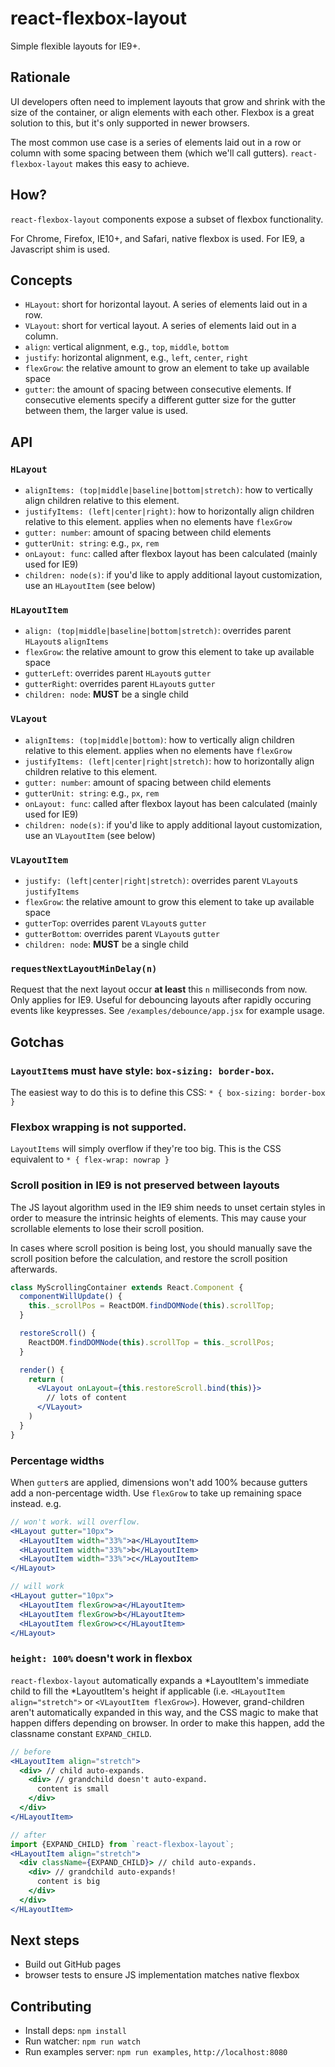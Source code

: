 # react-flexbox-layout

Simple flexible layouts for IE9+.

## Rationale

UI developers often need to implement layouts that grow and shrink with the size of the container, or align elements with each other. Flexbox is a great solution to this, but it's only supported in newer browsers.

The most common use case is a series of elements laid out in a row or column with some spacing between them (which we'll call gutters). `react-flexbox-layout` makes this easy to achieve.

## How?

`react-flexbox-layout` components expose a subset of flexbox functionality.

For Chrome, Firefox, IE10+, and Safari, native flexbox is used. For IE9, a Javascript shim is used.

## Concepts

* `HLayout`: short for horizontal layout. A series of elements laid out in a row.
* `VLayout`: short for vertical layout. A series of elements laid out in a column.
* `align`: vertical alignment, e.g., `top`, `middle`, `bottom`
* `justify`: horizontal alignment, e.g., `left`, `center`, `right`
* `flexGrow`: the relative amount to grow an element to take up available space
* `gutter`: the amount of spacing between consecutive elements. If consecutive elements specify a different gutter size for the gutter between them, the larger value is used.

## API

### `HLayout`
* `alignItems: (top|middle|baseline|bottom|stretch)`: how to vertically align children relative to this element.
* `justifyItems: (left|center|right)`: how to horizontally align children relative to this element. applies when no elements have `flexGrow`
* `gutter: number`: amount of spacing between child elements
* `gutterUnit: string`: e.g., `px`, `rem`
* `onLayout: func`: called after flexbox layout has been calculated (mainly used for IE9)
* `children: node(s)`: if you'd like to apply additional layout customization, use an `HLayoutItem` (see below)

### `HLayoutItem`
* `align: (top|middle|baseline|bottom|stretch)`: overrides parent `HLayout`s `alignItems`
* `flexGrow`: the relative amount to grow this element to take up available space
* `gutterLeft`: overrides parent `HLayout`s `gutter`
* `gutterRight`: overrides parent `HLayout`s `gutter`
* `children: node`: **MUST** be a single child

### `VLayout`
* `alignItems: (top|middle|bottom)`: how to vertically align children relative to this element. applies when no elements have `flexGrow`
* `justifyItems: (left|center|right|stretch)`: how to horizontally align children relative to this element.
* `gutter: number`: amount of spacing between child elements
* `gutterUnit: string`: e.g., `px`, `rem`
* `onLayout: func`: called after flexbox layout has been calculated (mainly used for IE9)
* `children: node(s)`: if you'd like to apply additional layout customization, use an `VLayoutItem` (see below)

### `VLayoutItem`
* `justify: (left|center|right|stretch)`: overrides parent `VLayout`s `justifyItems`
* `flexGrow`: the relative amount to grow this element to take up available space
* `gutterTop`: overrides parent `VLayout`s `gutter`
* `gutterBottom`: overrides parent `VLayout`s `gutter`
* `children: node`: **MUST** be a single child

### `requestNextLayoutMinDelay(n)`
Request that the next layout occur **at least** this `n` milliseconds from now. Only applies for IE9. Useful for debouncing layouts after rapidly occuring events like keypresses. See `/examples/debounce/app.jsx` for example usage.

## Gotchas

### `LayoutItem`s must have style: `box-sizing: border-box`.
The easiest way to do this is to define this CSS: `* { box-sizing: border-box }`
### Flexbox wrapping is not supported.
`LayoutItems` will simply overflow if they're too big. This is the CSS equivalent to `* { flex-wrap: nowrap }`
### Scroll position in IE9 is not preserved between layouts
The JS layout algorithm used in the IE9 shim needs to unset certain styles in order to measure the intrinsic heights of elements. This may cause your scrollable elements to lose their scroll position.

In cases where scroll position is being lost, you should manually save the scroll position before the calculation, and restore the scroll position afterwards.

```jsx
class MyScrollingContainer extends React.Component {
  componentWillUpdate() {
    this._scrollPos = ReactDOM.findDOMNode(this).scrollTop;
  }

  restoreScroll() {
    ReactDOM.findDOMNode(this).scrollTop = this._scrollPos;
  }

  render() {
    return (
      <VLayout onLayout={this.restoreScroll.bind(this)}>
        // lots of content
      </VLayout>
    )
  }
}
```
### Percentage widths
When `gutter`s are applied, dimensions won't add 100% because gutters add a non-percentage width. Use `flexGrow` to take up remaining space instead. e.g.
```jsx
// won't work. will overflow.
<HLayout gutter="10px">
  <HLayoutItem width="33%">a</HLayoutItem>
  <HLayoutItem width="33%">b</HLayoutItem>
  <HLayoutItem width="33%">c</HLayoutItem>
</HLayout>

// will work
<HLayout gutter="10px">
  <HLayoutItem flexGrow>a</HLayoutItem>
  <HLayoutItem flexGrow>b</HLayoutItem>
  <HLayoutItem flexGrow>c</HLayoutItem>
</HLayout>
```
### `height: 100%` doesn't work in flexbox
`react-flexbox-layout` automatically expands a *LayoutItem's immediate child to fill the *LayoutItem's height if applicable (i.e. `<HLayoutItem align="stretch">` or `<VLayoutItem flexGrow>`). However, grand-children aren't automatically expanded in this way, and the CSS magic to make that happen differs depending on browser. In order to make this happen, add the classname constant `EXPAND_CHILD`.

```jsx
// before
<HLayoutItem align="stretch">
  <div> // child auto-expands.
    <div> // grandchild doesn't auto-expand.
      content is small
    </div>
  </div>
</HLayoutItem>

// after
import {EXPAND_CHILD} from `react-flexbox-layout`;
<HLayoutItem align="stretch">
  <div className={EXPAND_CHILD}> // child auto-expands.
    <div> // grandchild auto-expands!
      content is big
    </div>
  </div>
</HLayoutItem>
```

## Next steps

* Build out GitHub pages
* browser tests to ensure JS implementation matches native flexbox

## Contributing

* Install deps: `npm install`
* Run watcher: `npm run watch`
* Run examples server: `npm run examples`, `http://localhost:8080`
